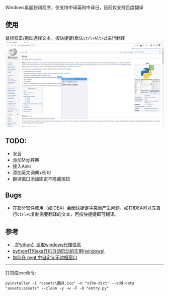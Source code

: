 Windows桌面划词程序，仅支持中译英和中译日，目前仅支持百度翻译

## 使用

鼠标双击/拖动选择文本，按快捷键(默认`Ctrl+Alt+Z`)进行翻译
![img.png](img.png)

## TODO:

- 发音
- 添加Moji辞典
- 接入Anki
- 添加英文词典+例句
- 翻译窗口添加固定不隐藏按钮

## Bugs

- 在部分软件使用（如IDEA）会因快捷键冲突而产生问题，如在IDEA可以先自行`Ctrl+C`复制需要翻译的文本，再按快捷键即可翻译。

## 参考

- [【Python】读取windows代理信息](https://www.cnblogs.com/wuruiyang/p/15928700.html)
- [python打包exe开机自动启动的实例(windows)](http://www.qb5200.com/article/373470.html)
- [如何在 pyqt 中自定义无边框窗口](https://www.cnblogs.com/zhiyiYo/p/14659981.html)

---

打包成exe命令:

```
pyinstaller -i "assets\翻译.ico" -n "siho-dict" --add-data "assets;assets" --clean -y -w -F -D "entry.py"
```